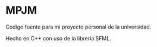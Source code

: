 # MPJM

Codigo fuente para mi proyecto personal de la universidad.

Hecho en C++ con uso de la libreria SFML.
